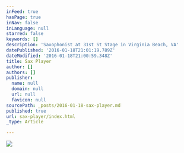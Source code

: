 ```yaml
---
inFeed: true
hasPage: true
inNav: false
inLanguage: null
starred: false
keywords: []
description: 'Saxophonist at 31st St Stage in Virginia Beach, VA'
datePublished: '2016-01-18T21:01:19.789Z'
dateModified: '2016-01-18T21:00:59.348Z'
title: Sax Player
author: []
authors: []
publisher:
  name: null
  domain: null
  url: null
  favicon: null
sourcePath: _posts/2016-01-18-sax-player.md
published: true
url: sax-player/index.html
_type: Article

---
```

![](https://the-grid-user-content.s3-us-west-2.amazonaws.com/6210181c-367d-47fd-8308-64f34cad6971.jpg)